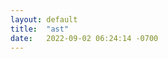 ```yaml
---
layout: default
title:  "ast"
date:   2022-09-02 06:24:14 -0700
---
```


<script src="https://embed.github.com/view/3d/Humanconsumerr/xkivy.github.io/main/xiaoluoboding-2021.stl"></script>